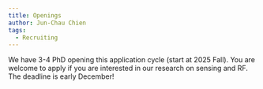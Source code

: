 ```yaml
---
title: Openings
author: Jun-Chau Chien
tags:
  - Recruiting
---
```


We have 3-4 PhD opening this application cycle (start at 2025 Fall). You are welcome to apply if you are interested in our research on sensing and RF. The deadline is early December!
